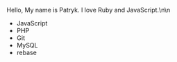Hello, My name is Patryk.
I love Ruby and JavaScript.\n\n
* JavaScript
* PHP
* Git
* MySQL
* rebase
